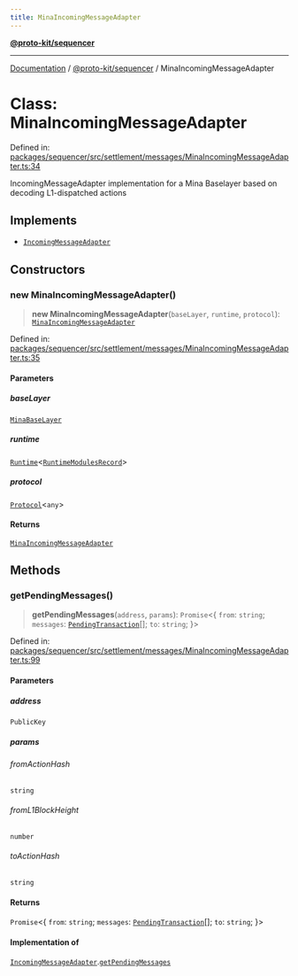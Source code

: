 ```yaml
---
title: MinaIncomingMessageAdapter
---
```


[**@proto-kit/sequencer**](../README.md)

***

[Documentation](../../../README.md) / [@proto-kit/sequencer](../README.md) / MinaIncomingMessageAdapter

# Class: MinaIncomingMessageAdapter

Defined in: [packages/sequencer/src/settlement/messages/MinaIncomingMessageAdapter.ts:34](https://github.com/proto-kit/framework/blob/b953c754e500c62f01fbbd6d09adfb2f5577269d/packages/sequencer/src/settlement/messages/MinaIncomingMessageAdapter.ts#L34)

IncomingMessageAdapter implementation for a Mina Baselayer
based on decoding L1-dispatched actions

## Implements

- [`IncomingMessageAdapter`](../interfaces/IncomingMessageAdapter.md)

## Constructors

### new MinaIncomingMessageAdapter()

> **new MinaIncomingMessageAdapter**(`baseLayer`, `runtime`, `protocol`): [`MinaIncomingMessageAdapter`](MinaIncomingMessageAdapter.md)

Defined in: [packages/sequencer/src/settlement/messages/MinaIncomingMessageAdapter.ts:35](https://github.com/proto-kit/framework/blob/b953c754e500c62f01fbbd6d09adfb2f5577269d/packages/sequencer/src/settlement/messages/MinaIncomingMessageAdapter.ts#L35)

#### Parameters

##### baseLayer

[`MinaBaseLayer`](MinaBaseLayer.md)

##### runtime

[`Runtime`](../../module/classes/Runtime.md)\<[`RuntimeModulesRecord`](../../module/type-aliases/RuntimeModulesRecord.md)\>

##### protocol

[`Protocol`](../../protocol/classes/Protocol.md)\<`any`\>

#### Returns

[`MinaIncomingMessageAdapter`](MinaIncomingMessageAdapter.md)

## Methods

### getPendingMessages()

> **getPendingMessages**(`address`, `params`): `Promise`\<\{ `from`: `string`; `messages`: [`PendingTransaction`](PendingTransaction.md)[]; `to`: `string`; \}\>

Defined in: [packages/sequencer/src/settlement/messages/MinaIncomingMessageAdapter.ts:99](https://github.com/proto-kit/framework/blob/b953c754e500c62f01fbbd6d09adfb2f5577269d/packages/sequencer/src/settlement/messages/MinaIncomingMessageAdapter.ts#L99)

#### Parameters

##### address

`PublicKey`

##### params

###### fromActionHash

`string`

###### fromL1BlockHeight

`number`

###### toActionHash

`string`

#### Returns

`Promise`\<\{ `from`: `string`; `messages`: [`PendingTransaction`](PendingTransaction.md)[]; `to`: `string`; \}\>

#### Implementation of

[`IncomingMessageAdapter`](../interfaces/IncomingMessageAdapter.md).[`getPendingMessages`](../interfaces/IncomingMessageAdapter.md#getpendingmessages)
